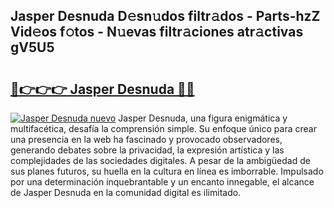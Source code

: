 ## Jasper Desnuda D𝚎sn𝚞dos filtr𝚊dos - Parts-hzZ Vid𝚎os f𝚘tos - N𝚞evas filtr𝚊ciones atr𝚊ctivas gV5U5

# <h2><a href="http://mb3u3u.tromn.icu/?c=Jasper+Desnuda">🔗👉👉👉 Jasper Desnuda 🔗🔗</a></h2>

[![Jasper Desnuda nuevo](https://i.imgur.com/pEAQMta.gif)](http://mb3u3u.tromn.icu/?c=Jasper+Desnuda)
Jasper Desnuda, una figura enigmática y multifacética, desafía la comprensión simple. Su enfoque único para crear una presencia en la web ha fascinado y provocado observadores, generando debates sobre la privacidad, la expresión artística y las complejidades de las sociedades digitales. A pesar de la ambigüedad de sus planes futuros, su huella en la cultura en línea es imborrable. Impulsado por una determinación inquebrantable y un encanto innegable, el alcance de Jasper Desnuda en la comunidad digital es ilimitado.
